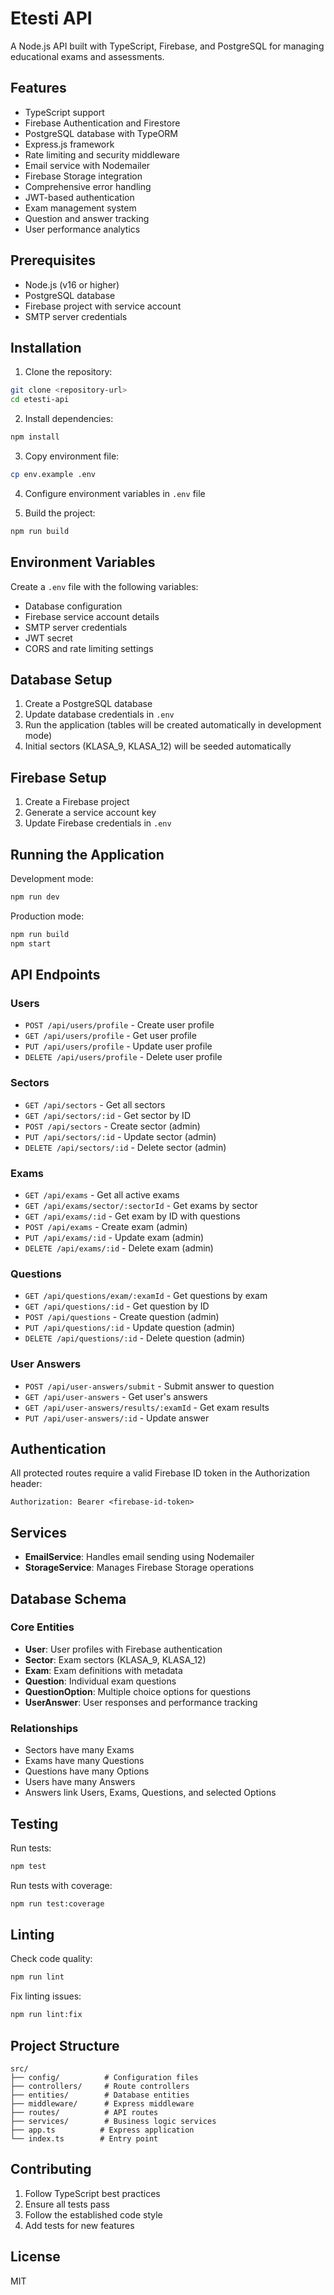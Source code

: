 # Etesti API

A Node.js API built with TypeScript, Firebase, and PostgreSQL for managing educational exams and assessments.

## Features

- TypeScript support
- Firebase Authentication and Firestore
- PostgreSQL database with TypeORM
- Express.js framework
- Rate limiting and security middleware
- Email service with Nodemailer
- Firebase Storage integration
- Comprehensive error handling
- JWT-based authentication
- Exam management system
- Question and answer tracking
- User performance analytics

## Prerequisites

- Node.js (v16 or higher)
- PostgreSQL database
- Firebase project with service account
- SMTP server credentials

## Installation

1. Clone the repository:
```bash
git clone <repository-url>
cd etesti-api
```

2. Install dependencies:
```bash
npm install
```

3. Copy environment file:
```bash
cp env.example .env
```

4. Configure environment variables in `.env` file

5. Build the project:
```bash
npm run build
```

## Environment Variables

Create a `.env` file with the following variables:

- Database configuration
- Firebase service account details
- SMTP server credentials
- JWT secret
- CORS and rate limiting settings

## Database Setup

1. Create a PostgreSQL database
2. Update database credentials in `.env`
3. Run the application (tables will be created automatically in development mode)
4. Initial sectors (KLASA_9, KLASA_12) will be seeded automatically

## Firebase Setup

1. Create a Firebase project
2. Generate a service account key
3. Update Firebase credentials in `.env`

## Running the Application

Development mode:
```bash
npm run dev
```

Production mode:
```bash
npm run build
npm start
```

## API Endpoints

### Users
- `POST /api/users/profile` - Create user profile
- `GET /api/users/profile` - Get user profile
- `PUT /api/users/profile` - Update user profile
- `DELETE /api/users/profile` - Delete user profile

### Sectors
- `GET /api/sectors` - Get all sectors
- `GET /api/sectors/:id` - Get sector by ID
- `POST /api/sectors` - Create sector (admin)
- `PUT /api/sectors/:id` - Update sector (admin)
- `DELETE /api/sectors/:id` - Delete sector (admin)

### Exams
- `GET /api/exams` - Get all active exams
- `GET /api/exams/sector/:sectorId` - Get exams by sector
- `GET /api/exams/:id` - Get exam by ID with questions
- `POST /api/exams` - Create exam (admin)
- `PUT /api/exams/:id` - Update exam (admin)
- `DELETE /api/exams/:id` - Delete exam (admin)

### Questions
- `GET /api/questions/exam/:examId` - Get questions by exam
- `GET /api/questions/:id` - Get question by ID
- `POST /api/questions` - Create question (admin)
- `PUT /api/questions/:id` - Update question (admin)
- `DELETE /api/questions/:id` - Delete question (admin)

### User Answers
- `POST /api/user-answers/submit` - Submit answer to question
- `GET /api/user-answers` - Get user's answers
- `GET /api/user-answers/results/:examId` - Get exam results
- `PUT /api/user-answers/:id` - Update answer

## Authentication

All protected routes require a valid Firebase ID token in the Authorization header:
```
Authorization: Bearer <firebase-id-token>
```

## Services

- **EmailService**: Handles email sending using Nodemailer
- **StorageService**: Manages Firebase Storage operations

## Database Schema

### Core Entities
- **User**: User profiles with Firebase authentication
- **Sector**: Exam sectors (KLASA_9, KLASA_12)
- **Exam**: Exam definitions with metadata
- **Question**: Individual exam questions
- **QuestionOption**: Multiple choice options for questions
- **UserAnswer**: User responses and performance tracking

### Relationships
- Sectors have many Exams
- Exams have many Questions
- Questions have many Options
- Users have many Answers
- Answers link Users, Exams, Questions, and selected Options

## Testing

Run tests:
```bash
npm test
```

Run tests with coverage:
```bash
npm run test:coverage
```

## Linting

Check code quality:
```bash
npm run lint
```

Fix linting issues:
```bash
npm run lint:fix
```

## Project Structure

```
src/
├── config/          # Configuration files
├── controllers/     # Route controllers
├── entities/        # Database entities
├── middleware/      # Express middleware
├── routes/          # API routes
├── services/        # Business logic services
├── app.ts          # Express application
└── index.ts        # Entry point
```

## Contributing

1. Follow TypeScript best practices
2. Ensure all tests pass
3. Follow the established code style
4. Add tests for new features

## License

MIT

